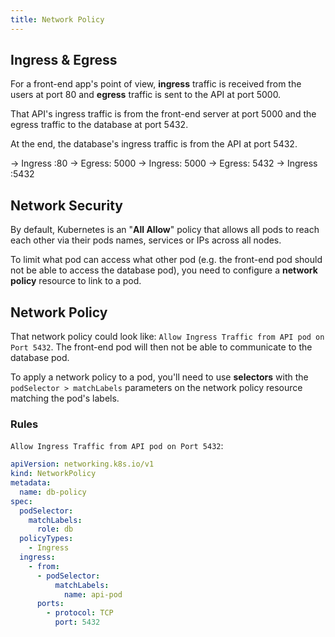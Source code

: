 ```yaml
---
title: Network Policy
---
```


## Ingress & Egress

For a front-end app's point of view, **ingress** traffic is received from the users at port 80 and **egress** 
traffic is 
sent to 
the API at port 5000. 

That API's ingress traffic is from the front-end server at port 5000 and the egress traffic to the database at port 5432.

At the end, the database's ingress traffic is from the API at port 5432.

-> Ingress :80 -> Egress: 5000 -> Ingress: 5000 -> Egress: 5432 -> Ingress :5432

## Network Security

By default, Kubernetes is an "**All Allow**" policy that allows all pods to reach each other via their pods names, 
services or IPs across all nodes.

To limit what pod can access what other pod (e.g. the front-end pod should not be able to access the database pod), 
you need to configure a **network policy** resource to link to a pod. 

## Network Policy

That network policy could look like: `Allow Ingress Traffic from API pod on Port 5432`. The front-end pod will then 
not be able to communicate to the database pod.

To apply a network policy to a pod, you'll need to use **selectors** with the `podSelector > matchLabels` parameters 
on the network policy resource matching the pod's labels.

### Rules

`Allow Ingress Traffic from API pod on Port 5432`:

```yaml
apiVersion: networking.k8s.io/v1
kind: NetworkPolicy
metadata:
  name: db-policy
spec:
  podSelector:
    matchLabels:
      role: db
  policyTypes:
    - Ingress
  ingress:
    - from:
      - podSelector:
          matchLabels:
            name: api-pod
      ports:
        - protocol: TCP
          port: 5432
```
